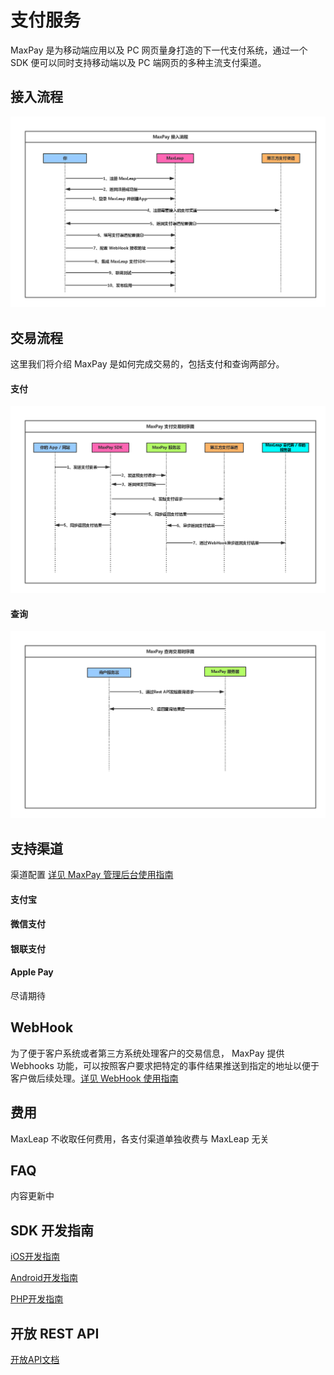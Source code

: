 # 支付服务

MaxPay 是为移动端应用以及 PC 网页量身打造的下一代支付系统，通过一个 SDK 便可以同时支持移动端以及 PC 端网页的多种主流支付渠道。

## 接入流程
![Pay](../../../images/MaxPayJoinFlow.png "MaxPay 接入流程")

## 交易流程
这里我们将介绍 MaxPay 是如何完成交易的，包括支付和查询两部分。

#### 支付
![Pay](../../../images/MaxPayPaymentSequence.png "MaxPay 支付流程")

#### 查询
![Query](../../../images/MaxPayQuerySequence.png "MaxPay 查询流程")


## 支持渠道
渠道配置 [详见 MaxPay 管理后台使用指南](ML_DOCS_LINK_PLACEHOLDER_USERMANUAL#MAXPAY_ADMIN)
#### 支付宝
#### 微信支付
#### 银联支付
#### Apple Pay
尽请期待

## WebHook
为了便于客户系统或者第三方系统处理客户的交易信息， MaxPay 提供 Webhooks 功能，可以按照客户要求把特定的事件结果推送到指定的地址以便于客户做后续处理。[详见 WebHook 使用指南](ML_DOCS_LINK_PLACEHOLDER_USERMANUAL#MAXPAY_WEBHOOK)

## 费用
MaxLeap 不收取任何费用，各支付渠道单独收费与 MaxLeap 无关

## FAQ
内容更新中

## SDK 开发指南

[iOS开发指南](ML_DOCS_GUIDE_LINK_PLACEHOLDER_IOS)

[Android开发指南](ML_DOCS_GUIDE_LINK_PLACEHOLDER_ANDROID)

[PHP开发指南](ML_DOCS_GUIDE_LINK_PLACEHOLDER_PHP)

## 开放 REST API
[开放API文档](ML_DOCS_REST_API_MAXPAY)

